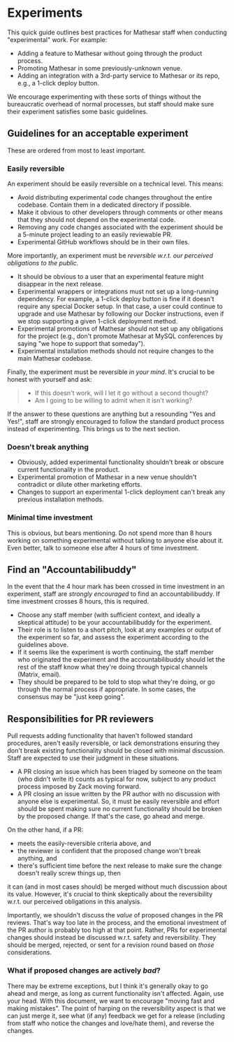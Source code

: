 # Experiments

This quick guide outlines best practices for Mathesar staff when conducting "experimental" work. For example:

- Adding a feature to Mathesar without going through the product process.
- Promoting Mathesar in some previously-unknown venue.
- Adding an integration with a 3rd-party service to Mathesar or its repo, e.g., a 1-click deploy button.

We encourage experimenting with these sorts of things without the bureaucratic overhead of normal processes, but staff should make sure their experiment satisfies some basic guidelines.

## Guidelines for an acceptable experiment

These are ordered from most to least important.

### Easily reversible

An experiment should be easily reversible on a technical level. This means:

- Avoid distributing experimental code changes throughout the entire codebase. Contain them in a dedicated directory if possible.
- Make it obvious to other developers through comments or other means that they should not depend on the experimental code.
- Removing any code changes associated with the experiment should be a 5-minute project leading to an easily reviewable PR.
- Experimental GitHub workflows should be in their own files.

More importantly, an experiment must be _reversible w.r.t. our perceived obligations to the public._

- It should be obvious to a user that an experimental feature might disappear in the next release.
- Experimental wrappers or integrations must not set up a long-running dependency. For example, a 1-click deploy button is fine if it doesn't require any special Docker setup. In that case, a user could continue to upgrade and use Mathesar by following our Docker instructions, even if we stop supporting a given 1-click deployment method.
- Experimental promotions of Mathesar should not set up any obligations for the project (e.g., don't promote Mathesar at MySQL conferences by saying "we hope to support that someday").
- Experimental installation methods should not require changes to the main Mathesar codebase.

Finally, the experiment must be reversible _in your mind_. It's crucial to be honest with yourself and ask:

> - If this doesn't work, will I let it go without a second thought?
> - Am I going to be willing to admit when it isn't working?

If the answer to these questions are anything but a resounding "Yes and Yes!", staff are strongly encouraged to follow the standard product process instead of experimenting. This brings us to the next section.

### Doesn't break anything

- Obviously, added experimental functionality shouldn't break or obscure current functionality in the product.
- Experimental promotion of Mathesar in a new venue shouldn't contradict or dilute other marketing efforts.
- Changes to support an experimental 1-click deployment can't break any previous installation methods.

### Minimal time investment

This is obvious, but bears mentioning. Do not spend more than 8 hours working on something experimental without talking to anyone else about it. Even better, talk to someone else after 4 hours of time investment.

## Find an "Accountabilibuddy"

In the event that the 4 hour mark has been crossed in time investment in an experiment, staff are _strongly encouraged_ to find an accountabilibuddy. If time investment crosses 8 hours, this is required. 

- Choose any staff member (with sufficient context, and ideally a skeptical attitude) to be your accountabilibuddy for the experiment. 
- Their role is to listen to a short pitch, look at any examples or output of the experiment so far, and assess the experiment according to the guidelines above. 
- If it seems like the experiment is worth continuing, the staff member who originated the experiment and the accountabilibuddy should let the rest of the staff know what they're doing through typical channels (Matrix, email). 
- They should be prepared to be told to stop what they're doing, or go through the normal process if appropriate. In some cases, the consensus may be "just keep going".

## Responsibilities for PR reviewers

Pull requests adding functionality that haven't followed standard procedures, aren't easily reversible, or lack demonstrations ensuring they don't break existing functionality should be closed with minimal discussion. Staff are expected to use their judgment in these situations.

- A PR closing an issue which has been triaged by someone on the team (who didn't write it) counts as typical for now, subject to any product process imposed by Zack moving forward.
- A PR closing an issue written by the PR author with no discussion with anyone else is experimental. So, it must be easily reversible and effort should be spent making sure no current functionality should be broken by the proposed change. If that's the case, go ahead and merge.

On the other hand, if a PR:

- meets the easily-reversible criteria above, and
- the reviewer is confident that the proposed change won't break anything, and 
- there's sufficient time before the next release to make sure the change doesn't really screw things up, then

it can (and in most cases should) be merged without much discussion about its value. However, it's crucial to think skeptically about the reversibility w.r.t. our perceived obligations in this analysis.

Importantly, we shouldn't discuss the _value_ of proposed changes in the PR reviews. That's way too late in the process, and the emotional investment of the PR author is probably too high at that point. Rather, PRs for experimental changes should instead be discussed w.r.t. safety and reversibility. They should be merged, rejected, or sent for a revision round based on _those_ considerations.

### What if proposed changes are actively _bad_?

There may be extreme exceptions, but I think it's generally okay to go ahead and merge, as long as current functionality isn't affected. Again, use your head. With this document, we want to encourage "moving fast and making mistakes". The point of harping on the reversibility aspect is that we can just merge it, see what (if any) feedback we get for a release (including from staff who notice the changes and love/hate them), and reverse the changes.
